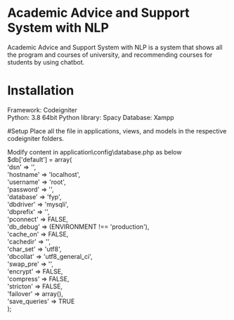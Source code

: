 # Academic Advice and Support System with NLP
Academic Advice and Support System with NLP is a system that shows all the program and courses of university, and recommending courses for students by using chatbot.

# Installation
Framework: Codeigniter<br/>
Python: 3.8 64bit
Python library: Spacy
Database: Xampp

#Setup
Place all the file in applications, views, and models in the respective codeigniter folders.

Modify content in application\config\database.php as below<br/>
$db['default'] = array(<br/>
	'dsn'	=> '',<br/>
	'hostname' => 'localhost',<br/>
	'username' => 'root',<br/>
	'password' => '',<br/>
	'database' => 'fyp',<br/>
	'dbdriver' => 'mysqli',<br/>
	'dbprefix' => '',<br/>
	'pconnect' => FALSE,<br/>
	'db_debug' => (ENVIRONMENT !== 'production'),<br/>
	'cache_on' => FALSE,<br/>
	'cachedir' => '',<br/>
	'char_set' => 'utf8',<br/>
	'dbcollat' => 'utf8_general_ci',<br/>
	'swap_pre' => '',<br/>
	'encrypt' => FALSE,<br/>
	'compress' => FALSE,<br/>
	'stricton' => FALSE,<br/>
	'failover' => array(),<br/>
	'save_queries' => TRUE<br/>
);
